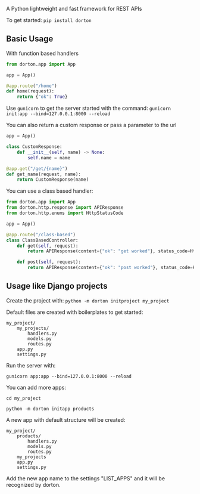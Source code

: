 A Python lightweight and fast framework for REST APIs

To get started: `pip install dorton`

## Basic Usage

With function based handlers
```python
from dorton.app import App

app = App()

@app.route("/home")
def home(request):
    return {"ok": True}

```
Use `gunicorn` to get the server started with the command: `gunicorn init:app --bind=127.0.0.1:8000 --reload`

You can also return a custom response or pass a parameter to the url

```python
app = App()

class CustomResponse:
    def __init__(self, name) -> None:
        self.name = name

@app.get("/get/{name}")
def get_name(request, name):
    return CustomResponse(name)
```

You can use a class based handler:

```python
from dorton.app import App
from dorton.http.response import APIResponse
from dorton.http.enums import HttpStatusCode

app = App()

@app.route("/class-based")
class ClassBasedController:
    def get(self, request):
        return APIResponse(content={"ok": "get worked"}, status_code=HttpStatusCode.ACCEPTED)

    def post(self, request):
        return APIResponse(content={"ok": "post worked"}, status_code=HttpStatusCode.OK)
````

## Usage like Django projects

Create the project with: `python -m dorton initproject my_project`

Default files are created with boilerplates to get started:
```
my_project/
    my_projects/
        handlers.py
        models.py
        routes.py
    app.py
    settings.py
```
Run the server with: 

`gunicorn app:app --bind=127.0.0.1:8000 --reload`

You can add more apps: 

`cd my_project`

`python -m dorton initapp products` 

A new app with default structure will be created:
```
my_project/
    products/
        handlers.py
        models.py
        routes.py
    my_projects
    app.py
    settings.py
```
Add the new app name to the settings "LIST_APPS" and it will be recognized by dorton.